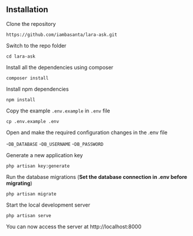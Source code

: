 ## Installation

Clone the repository

    https://github.com/iambasanta/lara-ask.git

Switch to the repo folder

    cd lara-ask

Install all the dependencies using composer

    composer install

Install npm dependencies

    npm install

Copy the example `.env.example` in `.env` file

    cp .env.example .env

Open and make the required configuration changes in the .env file

-`DB_DATABASE` -`DB_USERNAME` -`DB_PASSWORD`

Generate a new application key

    php artisan key:generate

Run the database migrations (**Set the database connection in .env before migrating**)

    php artisan migrate

Start the local development server

    php artisan serve

You can now access the server at http://localhost:8000
